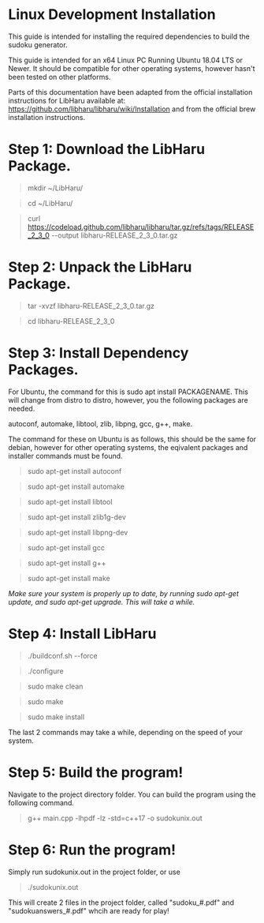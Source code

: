 # Linux Development Installation

This guide is intended for installing the required dependencies to build the sudoku generator.

This guide is intended for an x64 Linux PC Running Ubuntu 18.04 LTS or Newer. It should be compatible for other operating systems, however hasn't been tested on other platforms.

Parts of this documentation have been adapted from the official installation instructions for LibHaru available at: https://github.com/libharu/libharu/wiki/Installation and from the official brew installation instructions.

# Step 1: Download the LibHaru Package.

> mkdir ~/LibHaru/

> cd ~/LibHaru/

> curl https://codeload.github.com/libharu/libharu/tar.gz/refs/tags/RELEASE_2_3_0 --output libharu-RELEASE_2_3_0.tar.gz

# Step 2: Unpack the LibHaru Package.

> tar -xvzf libharu-RELEASE_2_3_0.tar.gz

> cd libharu-RELEASE_2_3_0

# Step 3: Install Dependency Packages.

For Ubuntu, the command for this is sudo apt install PACKAGENAME. This will change from distro to distro, however, you the following packages are needed.

autoconf, automake, libtool, zlib, libpng, gcc, g++, make.

The command for these on Ubuntu is as follows, this should be the same for debian, however for other operating systems, the eqivalent packages and installer commands must be found.

> sudo apt-get install autoconf

> sudo apt-get install automake

> sudo apt-get install libtool

> sudo apt-get install zlib1g-dev

> sudo apt-get install libpng-dev

> sudo apt-get install gcc

> sudo apt-get install g++

> sudo apt-get install make

*Make sure your system is properly up to date, by running sudo apt-get update, and sudo apt-get upgrade. This will take a while.*

# Step 4: Install LibHaru

> ./buildconf.sh --force

> ./configure

> sudo make clean

> sudo make

> sudo make install

The last 2 commands may take a while, depending on the speed of your system.

# Step 5: Build the program!

Navigate to the project directory folder. You can build the program using the following command.

> g++ main.cpp -lhpdf -lz -std=c++17 -o sudokunix.out

# Step 6: Run the program!

Simply run sudokunix.out in the project folder, or use

> ./sudokunix.out

This will create 2 files in the project folder, called "sudoku_#.pdf" and "sudokuanswers_#.pdf" whcih are ready for play!
